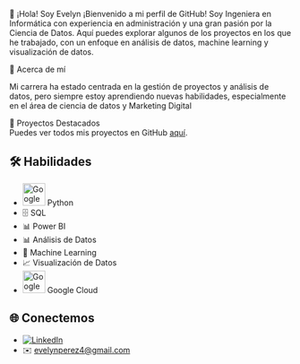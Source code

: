 👋 ¡Hola! Soy Evelyn
¡Bienvenido a mi perfil de GitHub! Soy Ingeniera en Informática con experiencia en administración y una gran pasión por la Ciencia de Datos. Aquí puedes explorar algunos de los proyectos en los que he trabajado, con un enfoque en análisis de datos, machine learning y visualización de datos.

🙋 Acerca de mí

Mi carrera ha estado centrada en la gestión de proyectos y análisis de datos, pero siempre estoy aprendiendo nuevas habilidades, especialmente en el área de ciencia de datos y Marketing Digital

🚀 Proyectos Destacados <br>
Puedes ver todos mis proyectos en GitHub [aquí](https://github.com/eveper13?tab=repositories).

## 🛠️ Habilidades  
- <img src="(https://upload.wikimedia.org/wikipedia/commons/c/c3/Python-logo-notext.svg)" alt="Google Cloud" width="40" height="40"> Python  
- 🗄️ SQL  
- 📊 Power BI  
- 📊 Análisis de Datos  
- 🤖 Machine Learning  
- 📈 Visualización de Datos
- <img src="(https://encrypted-tbn0.gstatic.com/images?q=tbn:ANd9GcS2W4x5V-FBn1FxUHAht1LljU9oDqHOs_BbjNVQaoAOKmaytBH5iScDu0knEFUUUZFdH1M&usqp=CAU)" alt="Google Cloud" width="40" height="40"> Google Cloud



## 🌐 Conectemos  
- [![LinkedIn](https://img.shields.io/badge/LinkedIn-0077B5?style=for-the-badge&logo=linkedin&logoColor=white)](https://www.linkedin.com/in/evelyn-delvalle-p%C3%A9rez/)  
- ✉️ evelynperez4@gmail.com  

